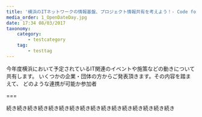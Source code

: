 ```yaml
---
title: '横浜のITネットワークの情報基盤、プロジェクト情報共有を考えよう！- Code for YOKOHAMA - Civic Hack Night vol.05'
media_order: 1_OpenDateDay.jpg
date: 17:34 08/03/2017
taxonomy:
    category:
        - testcategory
    tag:
        - testtag
---
```


今年度横浜において予定されているIT関連のイベントや施策などの動きについて共有します。
いくつかの企業・団体の方からご発表頂きます。その内容を踏まえて、 どのような連携が可能か参加者

===

続き続き続き続き続き続き続き続き続き続き続き続き続き続き続き続き
